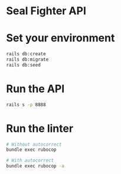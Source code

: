 # Seal Fighter API

# Set your environment

```bash
rails db:create
rails db:migrate
rails db:seed
```

# Run the API

```bash
rails s -p 8888
```

# Run the linter

```bash
# Without autocorrect
bundle exec rubocop

# With autocorrect
bundle exec rubocop -a
```
